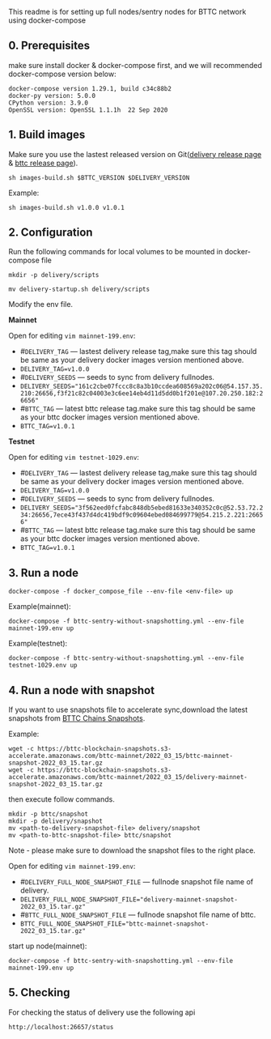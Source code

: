 This readme is for setting up full nodes/sentry nodes for BTTC network using docker-compose


## 0. Prerequisites

make sure install docker & docker-compose first, and we will recommended docker-compose version below:
```
docker-compose version 1.29.1, build c34c88b2
docker-py version: 5.0.0
CPython version: 3.9.0
OpenSSL version: OpenSSL 1.1.1h  22 Sep 2020
```


## 1. Build images

Make sure you use the lastest released version on Git([delivery release page](https://github.com/bttcprotocol/delivery/releases) & [bttc release page](https://github.com/bttcprotocol/bttc/releases)).

```
sh images-build.sh $BTTC_VERSION $DELIVERY_VERSION

```
Example:
```
sh images-build.sh v1.0.0 v1.0.1
```


## 2. Configuration
Run the following commands for local volumes to be mounted in docker-compose file
```
mkdir -p delivery/scripts

mv delivery-startup.sh delivery/scripts
```

Modify the env file. 

**Mainnet**

Open for editing `vim mainnet-199.env`:
* #`DELIVERY_TAG` — lastest delivery release tag,make sure this tag should be same as your delivery docker images version mentioned above.
* `DELIVERY_TAG=v1.0.0`
* #`DELIVERY_SEEDS` — seeds to sync from delivery fullnodes.
* `DELIVERY_SEEDS="161c2cbe07fccc8c8a3b10ccdea608569a202c06@54.157.35.210:26656,f3f21c82c04003e3c6ee14eb4d11d5dd0b1f201e@107.20.250.182:26656"`
* #`BTTC_TAG` — latest bttc release tag.make sure this tag should be same as your bttc docker images version mentioned above. 
* `BTTC_TAG=v1.0.1`

**Testnet**

Open for editing `vim testnet-1029.env`:
* #`DELIVERY_TAG` — lastest delivery release tag,make sure this tag should be same as your delivery docker images version mentioned above. 
* `DELIVERY_TAG=v1.0.0`
* #`DELIVERY_SEEDS` — seeds to sync from delivery fullnodes. 
* `DELIVERY_SEEDS="3f562eed0fcfabc848db5ebed81633e340352c0c@52.53.72.234:26656,7ece43f437d4dc419bdf9c09604ebed084699779@54.215.2.221:26656"`
* #`BTTC_TAG` — latest bttc release tag.make sure this tag should be same as your bttc docker images version mentioned above.  
* `BTTC_TAG=v1.0.1`

## 3. Run a node
 
```
docker-compose -f docker_compose_file --env-file <env-file> up
```

Example(mainnet):
```
docker-compose -f bttc-sentry-without-snapshotting.yml --env-file mainnet-199.env up
```
Example(testnet):
```
docker-compose -f bttc-sentry-without-snapshotting.yml --env-file testnet-1029.env up
```

## 4. Run a node with snapshot 

If you want to use snapshots file to accelerate sync,download the latest snapshots from [ BTTC Chains Snapshots](https://snapshots.bt.io/).

Example:
```
wget -c https://bttc-blockchain-snapshots.s3-accelerate.amazonaws.com/bttc-mainnet/2022_03_15/bttc-mainnet-snapshot-2022_03_15.tar.gz
wget -c https://bttc-blockchain-snapshots.s3-accelerate.amazonaws.com/bttc-mainnet/2022_03_15/delivery-mainnet-snapshot-2022_03_15.tar.gz
```
then execute follow commands.
```
mkdir -p bttc/snapshot
mkdir -p delivery/snapshot
mv <path-to-delivery-snapshot-file> delivery/snapshot
mv <path-to-bttc-snapshot-file> bttc/snapshot
```
Note - please make sure to download the snapshot files to the right place.


Open for editing `vim mainnet-199.env`:
* #`DELIVERY_FULL_NODE_SNAPSHOT_FILE` — fullnode snapshot file name of delivery.
* `DELIVERY_FULL_NODE_SNAPSHOT_FILE="delivery-mainnet-snapshot-2022_03_15.tar.gz"`
* #`BTTC_FULL_NODE_SNAPSHOT_FILE` — fullnode snapshot file name of bttc.
* `BTTC_FULL_NODE_SNAPSHOT_FILE="bttc-mainnet-snapshot-2022_03_15.tar.gz"`

start up node(mainnet):
```
docker-compose -f bttc-sentry-with-snapshotting.yml --env-file mainnet-199.env up
```


## 5. Checking
For checking the status of delivery use the following api
```
http://localhost:26657/status
```